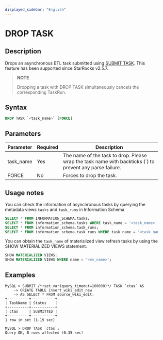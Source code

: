 ```yaml
---
displayed_sidebar: "English"
---
```


# DROP TASK

## Description

Drops an asynchronous ETL task submitted using [SUBMIT TASK](SUBMIT_TASK.md). This feature has been supported since StarRocks v2.5.7.

> **NOTE**
>
> Dropping a task with DROP TASK simultaneously cancels the corresponding TaskRun.

## Syntax

```SQL
DROP TASK `<task_name>` [FORCE]
```

## Parameters

| **Parameter** | **Required** | **Description**               |
| ------------- | ------------ | ----------------------------- |
| task_name     | Yes          | The name of the task to drop. Please wrap the task name with backticks (`) to prevent any parse failure. |
| FORCE         | No           | Forces to drop the task. |

## Usage notes

You can check the information of asynchronous tasks by querying the metadata views `tasks` and `task_runs` in Information Schema.

```SQL
SELECT * FROM INFORMATION_SCHEMA.tasks;
SELECT * FROM information_schema.tasks WHERE task_name = '<task_name>';
SELECT * FROM information_schema.task_runs;
SELECT * FROM information_schema.task_runs WHERE task_name = '<task_name>';
```

You can obtain the `task_name` of materialized view refresh tasks by using the SHOW MATERIALIZED VIEWS statement.

```SQL
SHOW MATERIALIZED VIEWS;
SHOW MATERIALIZED VIEWS WHERE name = '<mv_name>';
```

## Examples

```Plain
MySQL > SUBMIT /*+set_var(query_timeout=100000)*/ TASK `ctas` AS
    -> CREATE TABLE insert_wiki_edit_new
    -> AS SELECT * FROM source_wiki_edit;
+----------+-----------+
| TaskName | Status    |
+----------+-----------+
| ctas     | SUBMITTED |
+----------+-----------+
1 row in set (1.19 sec)

MySQL > DROP TASK `ctas`;
Query OK, 0 rows affected (0.35 sec)
```
